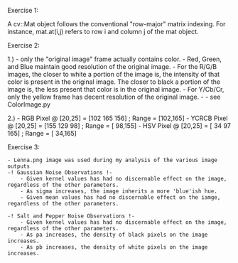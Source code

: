 Exercise 1:

A cv::Mat object follows the conventional "row-major" matrix indexing. For instance,
mat.at(i,j) refers to row i and column j of the mat object.

Exercise 2:

1.)
	- only the "original image" frame actually contains color.
	- Red, Green, and Blue maintain good resolution of the original image.
	- For the R/G/B images, the closer to white a portion of the image is,
	the intensity of that color is present in the original image. The closer
	to black a portion of the image is, the less present that color is in the
	original image.
	- For Y/Cb/Cr, only the yellow frame has decent resolution of the original image.
	- 
	- see ColorImage.py
	
2.)
	- RGB Pixel 	@ [20,25]	= [102 165 156] ; Range = [102,165]
	- YCRCB Pixel 	@ [20,25] 	= [155 129  98] ; Range = [ 98,155]
	- HSV Pixel 	@ [20,25] 	= [ 34  97 165] ; Range = [ 34,165]
	
Exercise 3:

	- Lenna.png image was used during my analysis of the various image outputs
	-! Gaussian Noise Observations !-
		- Given kernel values has had no discernable effect on the image, regardless of the other parameters.
		- As sigma increases, the image inherits a more 'blue'ish hue.
		- Given mean values has had no discernable effect on the iamge, regardless of the other parameters.
		
	-! Salt and Pepper Noise Observations !-
		- Given kernel values has had no discernable effect on the image, regardless of the other parameters.
		- As pa increases, the density of black pixels on the image increases.
		- As pb increases, the density of white pixels on the image increases.